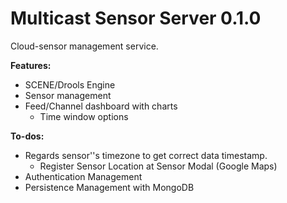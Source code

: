 Multicast Sensor Server 0.1.0
=========

Cloud-sensor management service.

**Features:**
  - SCENE/Drools Engine
  - Sensor management
  - Feed/Channel dashboard with charts
    - Time window options

**To-dos:**
  - Regards sensor''s timezone to get correct data timestamp.
    - Register Sensor Location at Sensor Modal (Google Maps)
  - Authentication Management
  - Persistence Management with MongoDB